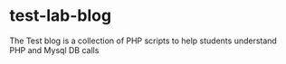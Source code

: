 # test-lab-blog
The Test blog is a collection of PHP scripts to help students understand PHP and Mysql DB calls 
